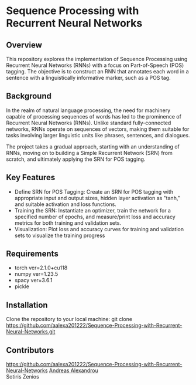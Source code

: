 # Sequence Processing with Recurrent Neural Networks

## Overview

This repository explores the implementation of Sequence Processing using Recurrent Neural Networks (RNNs) with a focus on Part-of-Speech (POS) tagging. The objective is to construct an RNN that annotates each word in a sentence with a linguistically informative marker, such as a POS tag.

## Background
In the realm of natural language processing, the need for machinery capable of processing sequences of words has led to the prominence of Recurrent Neural Networks (RNNs). Unlike standard fully-connected networks, RNNs operate on sequences of vectors, making them suitable for tasks involving larger linguistic units like phrases, sentences, and dialogues.

The project takes a gradual approach, starting with an understanding of RNNs, moving on to building a Simple Recurrent Network (SRN) from scratch, and ultimately applying the SRN for POS tagging.
## Key Features

- Define SRN for POS Tagging: Create an SRN for POS tagging with appropriate input and output sizes, hidden layer activation as "tanh," and suitable activation and loss functions.
- Training the SRN: Instantiate an optimizer, train the network for a specified number of epochs, and measure/print loss and accuracy metrics for both training and validation sets.
- Visualization: Plot loss and accuracy curves for training and validation sets to visualize the training progress

## Requirements
- torch ver=2.1.0+cu118
- numpy ver=1.23.5
- spacy ver=3.6.1
- pickle

## Installation
Clone the repository to your local machine:
git clone https://github.com/aalexa201222/Sequence-Processing-with-Recurrent-Neural-Networks.git

## Contributors
https://github.com/aalexa201222/Sequence-Processing-with-Recurrent-Neural-Networks
[Andreas Alexandrou](https://www.linkedin.com/in/andreas-alexandrou-056528242) <br />
Sotiris Zenios
